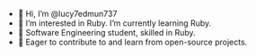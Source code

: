 - 👋 Hi, I’m @lucy7edmun737
- 👀 I’m interested in Ruby. I’m currently learning Ruby.
- 🌱 Software Engineering student, skilled in Ruby.
- 💞️  Eager to contribute to and learn from open-source projects.
